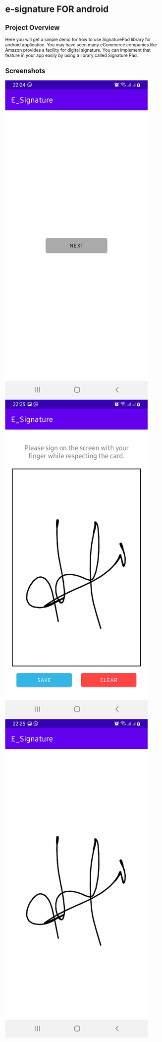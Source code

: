 # e-signature FOR android

## Project Overview
Here you will get a simple demo for how to use SignaturePad library for android application.
You may have seen many eCommerce companies like Amazon provides a facility for digital signature. You can implement that feature in your app easily by using a library called Signature Pad.

## Screenshots
![](screenshots/Screenshot_20210730-222449_E_Signature.jpg)
![](screenshots/Screenshot_20210730-222506_E_Signature.jpg)
![](screenshots/Screenshot_20210730-222515_E_Signature.jpg)


